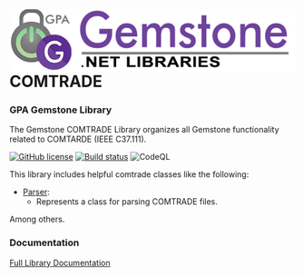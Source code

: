 <img align="right" src="img/gemstone-wide-600.png" alt="gemstone logo">

# COMTRADE
### GPA Gemstone Library

The Gemstone COMTRADE Library organizes all Gemstone functionality related to COMTARDE (IEEE C37.111).

[![GitHub license](https://img.shields.io/github/license/gemstone/comtrade?color=4CC61E)](https://github.com/gemstone/comtrade/blob/master/LICENSE)
[![Build status](https://ci.appveyor.com/api/projects/status/y4bp82dsx0cdosa4?svg=true)](https://ci.appveyor.com/project/ritchiecarroll/comtrade)
![CodeQL](https://github.com/gemstone/comtrade/workflows/CodeQL/badge.svg)

This library includes helpful comtrade classes like the following:

* [Parser](https://gemstone.github.io/comtrade/help/html/T_gemstone_comtrade_Parser.htm):
  * Represents a class for parsing COMTRADE files.

Among others.

### Documentation
[Full Library Documentation](https://gemstone.github.io/comtrade/help)
